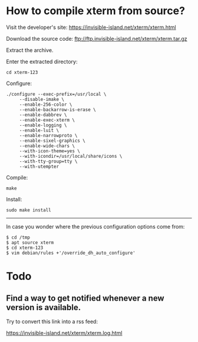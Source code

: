 # How to compile xterm from source?

Visit the developer's site: <https://invisible-island.net/xterm/xterm.html>

Download the source code: <ftp://ftp.invisible-island.net/xterm/xterm.tar.gz>

Extract the archive.

Enter the extracted directory:

    cd xterm-123

Configure:

    ./configure --exec-prefix=/usr/local \
         --disable-imake \
         --enable-256-color \
         --enable-backarrow-is-erase \
         --enable-dabbrev \
         --enable-exec-xterm \
         --enable-logging \
         --enable-luit \
         --enable-narrowproto \
         --enable-sixel-graphics \
         --enable-wide-chars \
         --with-icon-theme=yes \
         --with-icondir=/usr/local/share/icons \
         --with-tty-group=tty \
         --with-utempter

Compile:

    make

Install:

    sudo make install

---

In case you wonder where the previous configuration options come from:

    $ cd /tmp
    $ apt source xterm
    $ cd xterm-123
    $ vim debian/rules +'/override_dh_auto_configure'

##
# Todo
## Find a way to get notified whenever a new version is available.

Try to convert this link into a rss feed:

<https://invisible-island.net/xterm/xterm.log.html>

